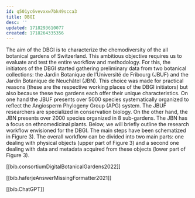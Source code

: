 ```yaml
---
id: q501yc6vevxxw7bk49scca3
title: DBGI
desc: ''
updated: 1718293610077
created: 1718264335356
---
```

The aim of the DBGI is to characterize the chemodiversity of the all botanical gardens of Switzerland. This ambitious objective requires us to evaluate and test the entire workflow and methodology. For this, the initiators of the DBGI started gathering preliminary data from two botanical collections: the Jardin Botanique de l’Université de Fribourg (JBUF) and the Jardin Botanique de Neuchâtel (JBN). This choice was made for practical reasons (these are the respective working places of the DBGI initiators) but also because these two gardens each offer their unique characteristics. On one hand the JBUF presents over 5000 species systematically organized to reflect the Angiosperm Phylogeny Group (APG) system. The JBUF researchers are specialized in conservation biology. On the other hand, the JBN presents over 2000 species organized in 8 sub-gardens. The JBN has a focus on ethnomedicinal plants. Below, we will briefly outline the research workflow envisioned for the DBGI. The main steps have been schematized in Figure 3). The overall workflow can be divided into two main parts: one dealing with physical objects (upper part of Figure 3) and a second one dealing with data and metadata acquired from these objects (lower part of Figure 3).

[[bib.consortiumDigitalBotanicalGardens2022]]

[[bib.haferjeAnswerMissingFormatter2021]]

[[bib.ChatGPT]]